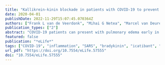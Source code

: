 ```yaml
---
title: "Kallikrein-kinin blockade in patients with COVID-19 to prevent acute respiratory distress syndrome"
date: 2020-04-01
publishDate: 2022-11-29T15:07:45.070364Z
authors: ["Frank L van de Veerdonk", "Mihai G Netea", "Marcel van Deuren", "Jos WM van der Meer", "Quirijn de Mast", "Roger J Brüggemann", "Hans van der Hoeven"]
publication_types: ["2"]
abstract: "COVID-19 patients can present with pulmonary edema early in disease. We propose that this is due to a local vascular problem because of activation of bradykinin 1 receptor (B1R) and B2R on endothelial cells in the lungs. SARS-CoV-2 enters the cell via ACE2 that next to its role in RAAS is needed to inactivate des-Arg9 bradykinin, the potent ligand of the B1R. Without ACE2 acting as a guardian to inactivate the ligands of B1R, the lung environment is prone for local vascular leakage leading to angioedema. Here, we hypothesize that a kinin-dependent local lung angioedema via B1R and eventually B2R is an important feature of COVID-19. We propose that blocking the B2R and inhibiting plasma kallikrein activity might have an ameliorating effect on early disease caused by COVID-19 and might prevent acute respiratory distress syndrome (ARDS). In addition, this pathway might indirectly be responsive to anti-inflammatory agents."
featured: false
publication: "*eLife*"
tags: ["COVID-19", "inflammation", "SARS", "bradykinin", "icatibant", "kinin"]
url_pdf: "https://doi.org/10.7554/eLife.57555"
doi: "10.7554/eLife.57555"
---
```


